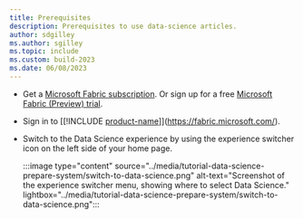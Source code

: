 ```yaml
---
title: Prerequisites
description: Prerequisites to use data-science articles.
author: sdgilley
ms.author: sgilley
ms.topic: include
ms.custom: build-2023
ms.date: 06/08/2023
---
```


* Get a [Microsoft Fabric subscription](../../enterprise/licenses.md). Or sign up for a free [Microsoft Fabric (Preview) trial](../../get-started/fabric-trial.md).

* Sign in to [[!INCLUDE [product-name](../../includes/product-name.md)]](https://fabric.microsoft.com/).

* Switch to the Data Science experience by using the experience switcher icon on the left side of your home page.

   :::image type="content" source="../media/tutorial-data-science-prepare-system/switch-to-data-science.png" alt-text="Screenshot of the experience switcher menu, showing where to select Data Science." lightbox="../media/tutorial-data-science-prepare-system/switch-to-data-science.png":::